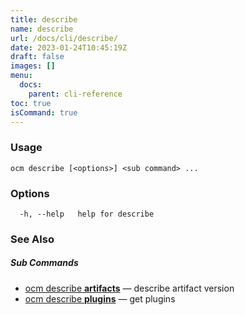```yaml
---
title: describe
name: describe
url: /docs/cli/describe/
date: 2023-01-24T10:45:19Z
draft: false
images: []
menu:
  docs:
    parent: cli-reference
toc: true
isCommand: true
---
```

### Usage

```
ocm describe [<options>] <sub command> ...
```

### Options

```
  -h, --help   help for describe
```

### See Also



##### Sub Commands

* [ocm describe <b>artifacts</b>](/docs/cli/describe/artifacts)	 &mdash; describe artifact version
* [ocm describe <b>plugins</b>](/docs/cli/describe/plugins)	 &mdash; get plugins

